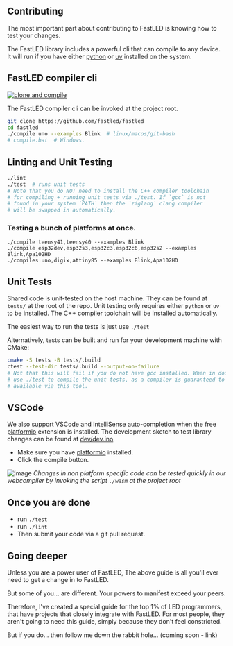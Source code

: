 ## Contributing

The most important part about contributing to FastLED is knowing how to test your changes.

The FastLED library includes a powerful cli that can compile to any device. It will run if you have either [python](https://www.python.org/downloads/) or [uv](https://github.com/astral-sh/uv) installed on the system.

## FastLED compiler cli

[![clone and compile](https://github.com/FastLED/FastLED/actions/workflows/build_clone_and_compile.yml/badge.svg)](https://github.com/FastLED/FastLED/actions/workflows/build_clone_and_compile.yml)

The FastLED compiler cli can be invoked at the project root.

```bash (MacOS/Linux, windows us git-bsh or compile.bat)
git clone https://github.com/fastled/fastled
cd fastled
./compile uno --examples Blink  # linux/macos/git-bash
# compile.bat  # Windows.
```

## Linting and Unit Testing

```bash
./lint
./test  # runs unit tests
# Note that you do NOT need to install the C++ compiler toolchain
# for compiling + running unit tests via ./test. If `gcc` is not
# found in your system `PATH` then the `ziglang` clang compiler
# will be swapped in automatically.
````


### Testing a bunch of platforms at once.

```
./compile teensy41,teensy40 --examples Blink
./compile esp32dev,esp32s3,esp32c3,esp32c6,esp32s2 --examples Blink,Apa102HD
./compiles uno,digix,attiny85 --examples Blink,Apa102HD 
```

## Unit Tests

Shared code is unit-tested on the host machine. They can be found at `tests/` at the root of the repo. Unit testing only requires either `python` or `uv` to be installed. The C++ compiler toolchain will be installed automatically.

The easiest way to run the tests is just use `./test`

Alternatively, tests can be built and run for your development machine with CMake:

```bash
cmake -S tests -B tests/.build
ctest --test-dir tests/.build --output-on-failure
# Not that this will fail if you do not have gcc installed. When in doubt
# use ./test to compile the unit tests, as a compiler is guaranteed to be
# available via this tool.
```

## VSCode

We also support VSCode and IntelliSense auto-completion when the free [platformio](https://marketplace.visualstudio.com/items?itemName=platformio.platformio-ide) extension is installed. The development sketch to test library changes can be found at [dev/dev.ino](dev/dev.ino).

 * Make sure you have [platformio](https://marketplace.visualstudio.com/items?itemName=platformio.platformio-ide) installed.
 * Click the compile button.

![image](https://github.com/user-attachments/assets/616cc35b-1736-4bb0-b53c-468580be66f4)
*Changes in non platform specific code can be tested quickly in our webcompiler by invoking the script `./wasm` at the project root*


## Once you are done
  * run `./test`
  * run `./lint`
  * Then submit your code via a git pull request.


## Going deeper

Unless you are a power user of FastLED, The above guide is all you'll ever need to get a change in to FastLED.

But some of you... are different. Your powers to manifest exceed your peers.

Therefore, I've created a special guide for the top 1% of LED programmers, that have projects that closely integrate with FastLED. For most people, they aren't going to need this guide, simply because they don't feel constricted.

But if you do... then follow me down the rabbit hole... (coming soon - link)
